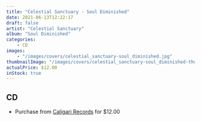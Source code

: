 ```yaml
---
title: "Celestial Sanctuary - Soul Diminished"
date: 2021-06-13T12:22:17
draft: false
artist: "Celestial Sanctuary"
album: "Soul Diminished"
categories:
    - CD
images:
    - "/images/covers/celestial_sanctuary-soul_diminished.jpg"
thumbnailImage: "/images/covers/celestial_sanctuary-soul_diminished-thumb.jpg"
actualPrice: $12.00
inStock: true
---
```


## CD
* Purchase from [Caligari Records](https://caligarirecords.storenvy.com/products/32308942-celestial-sanctuary-soul-diminished-cd) for $12.00
